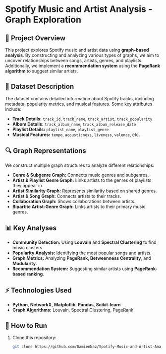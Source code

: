 # Spotify Music and Artist Analysis - Graph Exploration

## 📌 Project Overview

This project explores Spotify music and artist data using **graph-based analysis**. By constructing and analyzing various types of graphs, we aim to uncover relationships between songs, artists, genres, and playlists. Additionally, we implement a **recommendation system** using the **PageRank algorithm** to suggest similar artists.

## 📂 Dataset Description

The dataset contains detailed information about Spotify tracks, including metadata, popularity metrics, and musical features. Some key attributes include:

- **Track Details:** `track_id`, `track_name`, `track_artist`, `track_popularity`
- **Album Details:** `track_album_name`, `track_album_release_date`
- **Playlist Details:** `playlist_name`, `playlist_genre`
- **Musical Features:** `tempo`, `acousticness`, `liveness`, `valence`, etc.

## 🔍 Graph Representations

We construct multiple graph structures to analyze different relationships:

- **Genre & Subgenre Graph:** Connects music genres and subgenres.
- **Artist & Playlist Genre Graph:** Links artists to the genres of playlists they appear in.
- **Artist Similarity Graph:** Represents similarity based on shared genres.
- **Artist & Song Graph:** Connects artists to their tracks.
- **Collaboration Graph:** Shows collaborations between artists.
- **Bipartite Artist-Genre Graph:** Links artists to their primary music genres.

## 📊 Key Analyses

- **Community Detection:** Using **Louvain** and **Spectral Clustering** to find music clusters.
- **Popularity Analysis:** Identifying the most popular songs and artists.
- **Graph Metrics:** Analyzing **PageRank, Betweenness Centrality**, and **Modularity**.
- **Recommendation System:** Suggesting similar artists using **PageRank-based ranking**.

## ⚡ Technologies Used

- **Python**, **NetworkX**, **Matplotlib**, **Pandas**, **Scikit-learn**
- **Graph Algorithms:** Louvain, Spectral Clustering, PageRank

## 🚀 How to Run

1. Clone this repository:
   ```bash
   git clone https://github.com/DamienNaz/Spotify-Music-and-Artist-Analysis-Graph-Exploration.git

